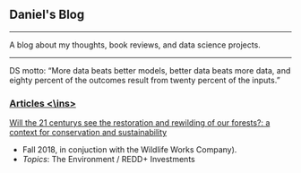 ## Daniel's Blog

---

A blog about my thoughts, book reviews, and data science projects. 

---

DS motto: “More data beats better models, better data beats more data, and eighty percent of the outcomes result from twenty percent of the inputs.”

### <ins> Articles <\ins>

[Will the 21 centurys see the restoration and rewilding of our forests?: a context for conservation and sustainability](daniel-furman.github.io/psr_redd_blog.pdf) 
* Fall 2018, in conjuction with the Wildlife Works Company).
* *Topics*: The Environment / REDD+ Investments
